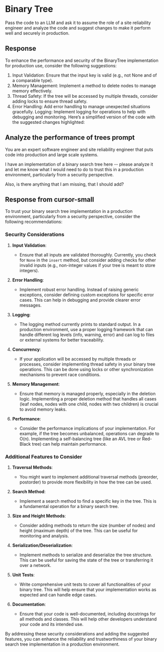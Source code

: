 # Binary Tree

Pass the code to an LLM and ask it to assume the role of a site reliability engineer and analyze the code and suggest changes to make it perform well and securely in production.

## Response

To enhance the performance and security of the BinaryTree implementation for production use, consider the following suggestions:

1. Input Validation: Ensure that the input key is valid (e.g., not None and of a comparable type).
2. Memory Management: Implement a method to delete nodes to manage memory effectively.
3. Thread Safety: If the tree will be accessed by multiple threads, consider adding locks to ensure thread safety.
4. Error Handling: Add error handling to manage unexpected situations gracefully.
Logging: Implement logging for operations to help with debugging and monitoring.
Here’s a simplified version of the code with the suggested changes highlighted:

## Analyze the performance of trees prompt

You are an expert software engineer and site reliability engineer that puts
code into production and large scale systems.

I have an implementation of a binary search tree here -- please analyze it
and let me know what I would need to do to trust this in a production
environment, particularly from a security perspective.

Also, is there anything that I am missing, that I should add?

## Response from cursor-small

To trust your binary search tree implementation in a production environment, particularly from a security perspective, consider the following recommendations:

### Security Considerations

1. **Input Validation**:
   - Ensure that all inputs are validated thoroughly. Currently, you check for `None` in the `insert` method, but consider adding checks for other invalid inputs (e.g., non-integer values if your tree is meant to store integers).

2. **Error Handling**:
   - Implement robust error handling. Instead of raising generic exceptions, consider defining custom exceptions for specific error cases. This can help in debugging and provide clearer error messages.

3. **Logging**:
   - The logging method currently prints to standard output. In a production environment, use a proper logging framework that can handle different log levels (info, warning, error) and can log to files or external systems for better traceability.

4. **Concurrency**:
   - If your application will be accessed by multiple threads or processes, consider implementing thread safety in your binary tree operations. This can be done using locks or other synchronization mechanisms to prevent race conditions.

5. **Memory Management**:
   - Ensure that memory is managed properly, especially in the deletion logic. Implementing a proper deletion method that handles all cases (leaf nodes, nodes with one child, nodes with two children) is crucial to avoid memory leaks.

6. **Performance**:
   - Consider the performance implications of your implementation. For example, if the tree becomes unbalanced, operations can degrade to O(n). Implementing a self-balancing tree (like an AVL tree or Red-Black tree) can help maintain performance.

### Additional Features to Consider

1. **Traversal Methods**:
   - You might want to implement additional traversal methods (preorder, postorder) to provide more flexibility in how the tree can be used.

2. **Search Method**:
   - Implement a search method to find a specific key in the tree. This is a fundamental operation for a binary search tree.

3. **Size and Height Methods**:
   - Consider adding methods to return the size (number of nodes) and height (maximum depth) of the tree. This can be useful for monitoring and analysis.

4. **Serialization/Deserialization**:
   - Implement methods to serialize and deserialize the tree structure. This can be useful for saving the state of the tree or transferring it over a network.

5. **Unit Tests**:
   - Write comprehensive unit tests to cover all functionalities of your binary tree. This will help ensure that your implementation works as expected and can handle edge cases.

6. **Documentation**:
   - Ensure that your code is well-documented, including docstrings for all methods and classes. This will help other developers understand your code and its intended use.

By addressing these security considerations and adding the suggested features, you can enhance the reliability and trustworthiness of your binary search tree implementation in a production environment.